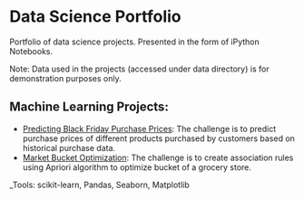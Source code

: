 # Data Science Portfolio
Portfolio of data science projects.
Presented in the form of iPython Notebooks.

Note: Data used in the projects (accessed under data directory) is for demonstration purposes only.

## Machine Learning Projects:
- [Predicting Black Friday Purchase Prices](https://github.com/ubaidullahbutt/portfolio/blob/master/black_friday/black_friday.ipynb): The challenge is to predict purchase prices of different products purchased by customers based on historical purchase data.
- [Market Bucket Optimization](https://github.com/ubaidullahbutt/portfolio/blob/master/association_rule_learning/apriori_groceries.ipynb): The challenge is to create association rules using Apriori algorithm to optimize bucket of a grocery store.

_Tools: scikit-learn, Pandas, Seaborn, Matplotlib 
